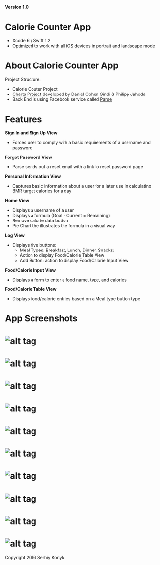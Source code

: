 **Version 1.0**

Calorie Counter App
=======

* Xcode 6 / Swift 1.2
* Optimized to work with all iOS devices in portrait and landscape mode

About Calorie Counter App
=======
Project Structure:
* Calorie Couter Project
* [Charts Project](https://github.com/danielgindi/ios-charts) developed by Daniel Cohen Gindi & Philipp Jahoda
* Back End is using Facebook service called [Parse](https://www.parse.com/)

Features
=======

**Sign In and Sign Up View**
* Forces user to comply with a basic requirements of a username and password

**Forgot Password View**
* Parse sends out a reset email with a link to reset password page

**Personal Information View**
* Captures basic information about a user for a later use in calculating BMR target calories for a day

**Home View**
* Displays a username of a user
* Displays a formula (Goal - Current = Remaining)
* Remove calorie data button
* Pie Chart the illustrates the formula in a visual way

**Log View**
* Displays five buttons:
    * Meal Types: Breakfast, Lunch, Dinner, Snacks:
    * Action to display Food/Calorie Table View 
    * Add Button: action to display Food/Calorie Input View

**Food/Calorie Input View**
* Displays a form to enter a food name, type, and calories

**Food/Calorie Table View** 
* Displays food/calorie entries based on a Meal type button 
type	

App Screenshots
=======

![alt tag](https://github.com/konyks/CalorieCounterApp/blob/master/Screenshots/1.png)
=======

![alt tag](https://github.com/konyks/CalorieCounterApp/blob/master/Screenshots/2.png)
=======

![alt tag](https://github.com/konyks/CalorieCounterApp/blob/master/Screenshots/3.png)
=======

![alt tag](https://github.com/konyks/CalorieCounterApp/blob/master/Screenshots/4.png)
=======

![alt tag](https://github.com/konyks/CalorieCounterApp/blob/master/Screenshots/5.png)
=======

![alt tag](https://github.com/konyks/CalorieCounterApp/blob/master/Screenshots/6.png)
=======

![alt tag](https://github.com/konyks/CalorieCounterApp/blob/master/Screenshots/7.png)
=======

![alt tag](https://github.com/konyks/CalorieCounterApp/blob/master/Screenshots/8.png)
=======

![alt tag](https://github.com/konyks/CalorieCounterApp/blob/master/Screenshots/9.png)
=======

![alt tag](https://github.com/konyks/CalorieCounterApp/blob/master/Screenshots/10.png)
=======

Copyright 2016 Serhiy Konyk
